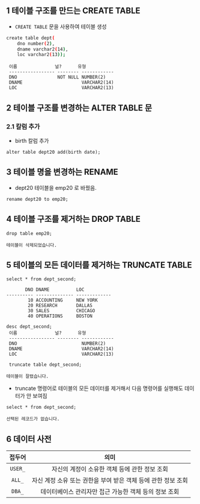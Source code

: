 ## 1 테이블 구조를 만드는 CREATE TABLE
- ```CREATE TABLE``` 문을 사용하여 테이블 생성
```sh
create table dept(
    dno number(2),
    dname varchar2(14),
    loc varchar2(13));
```

```
 이름              널?      유형
 ----------------- -------- ------------
 DNO               NOT NULL NUMBER(2)
 DNAME                      VARCHAR2(14)
 LOC                        VARCHAR2(13)
```


## 2 테이블 구조를 변경하는 ALTER TABLE 문

### 2.1 칼럼 추가
- birth 칼럼 추가
```
alter table dept20 add(birth date);
```


## 3 테이블 명을 변경하는 RENAME
- dept20 테이블을 emp20 로 바꿨음.
```
rename dept20 to emp20;
```

## 4 테이블 구조를 제거하는 DROP TABLE
```
drop table emp20;

테이블이 삭제되었습니다.
```


## 5 테이블의 모든 데이터를 제거하는 TRUNCATE TABLE
```
select * from dept_second;

       DNO DNAME          LOC
---------- -------------- -------------
        10 ACCOUNTING     NEW YORK
        20 RESEARCH       DALLAS
        30 SALES          CHICAGO
        40 OPERATIONS     BOSTON
```

```
desc dept_second;
 이름              널?      유형
 ----------------- -------- ------------
 DNO                        NUMBER(2)
 DNAME                      VARCHAR2(14)
 LOC                        VARCHAR2(13)
```
```
 truncate table dept_second;

테이블이 잘렸습니다.
```
- truncate 명령어로 테이블의 모든 데이터를 제거해서 다음 명령어를 실행해도 데이터가 안 보여짐
```
select * from dept_second;

선택된 레코드가 없습니다.
```

## 6 데이터 사전
접두어|의미
:---:|:---:
`USER_` | 자신의 계정이 소유한 객체 등에 관한 정보 조회
`ALL_` | 자신 계정 소유 또는 권한을 부여 받은 객체 등에 관한 정보 조회
`DBA_` | 데이터베이스 관리자만 접근 가능한 객체 등의 정보 조회